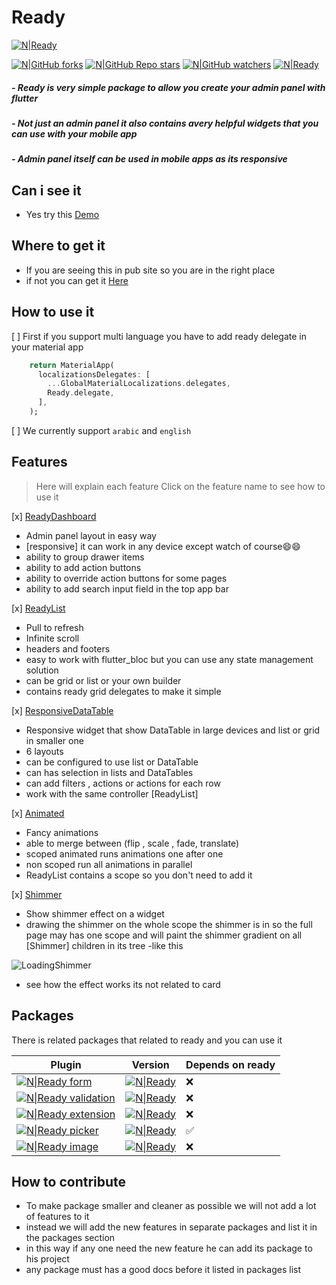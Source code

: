# Ready

[![N|Ready][releasesPadge]][releases] 

[![N|GitHub forks][forksPadge]][forks] [![N|GitHub Repo stars][starsPadge]][stars] [![N|GitHub watchers][watchersPadge]][watchers] [![N|Ready][pubPadge]][pubUrl]

##### - Ready is very simple package to allow you create your admin panel with flutter

##### - Not just an admin panel it also contains avery helpful widgets that you can use with your mobile app

##### - Admin panel itself can be used in mobile apps as its responsive 

## Can i see it

 - Yes try this [Demo](demo)

## Where to get it

 - If you are seeing this in pub site so you are in the right place
 - if not you can get it  [Here](pubUrl)

## How to use it

 
 [ ] First if you support multi language you have to add ready delegate in your material app

```dart
    return MaterialApp(
      localizationsDelegates: [
        ...GlobalMaterialLocalizations.delegates,
        Ready.delegate,
      ],
    );
```

[ ] We currently support `arabic` and `english`

## Features

 > Here will explain each feature
 > Click on the feature name to see how to use it
 
 [x] [ReadyDashboard](https://github.com/mo-ah-dawood/ready/wiki/ReadyDashboard)
 - Admin panel layout in easy way
 - [responsive] it can work in any device except watch of course😄😄
 - ability to group drawer items
 - ability to add action buttons
 - ability to override action buttons for some pages
 - ability to add search input field in the top app bar
 

 [x] [ReadyList](https://github.com/mo-ah-dawood/ready/wiki/ReadyList)
 - Pull to refresh
 - Infinite scroll
 - headers and footers
 - easy to work with flutter_bloc but you can use any state management solution
 - can be grid or list or your own builder
 - contains ready grid delegates to make it simple
 
  [x] [ResponsiveDataTable](https://github.com/mo-ah-dawood/ready/wiki/ResponsiveDataTable)
 - Responsive widget that show DataTable in large devices and list or grid in smaller one
 - 6 layouts
 - can be configured to use list or DataTable
 - can has selection in lists and DataTables
 - can add filters , actions or actions for each row
 - work with the same controller [ReadyList] 
 
 [x] [Animated](https://github.com/mo-ah-dawood/ready/wiki/Animated)
 - Fancy animations
 - able to merge between (flip , scale , fade, translate)
 - scoped  animated runs animations one after one
 - non scoped run all animations in parallel
 - ReadyList contains a scope so you don't need to add it
 
 [x] [Shimmer](https://github.com/mo-ah-dawood/ready/wiki/Shimmer)
 - Show shimmer effect on a widget
 - drawing the shimmer on the whole scope the shimmer is in so the full page may has one scope and will paint the shimmer gradient on all [Shimmer] children in its tree
 -like this

![LoadingShimmer](https://user-images.githubusercontent.com/31937782/147537961-2076ab13-9105-4251-83dc-62a2ae8d21fc.gif)

* see how the effect works its not related to card
 

## Packages

There is related packages that related  to  ready and you can use it

| Plugin | Version | Depends on ready
| ------ | --------- | -|
| [![N\|Ready form][ready_form_github_padge]][ready_form_github]  | [![N\|Ready][ready_form_pub_padge]][ready_form_pub] | ❌ |
| [![N\|Ready validation][ready_validation_github_padge]][ready_validation_github]  | [![N\|Ready][ready_validation_pub_padge]][ready_validation_pub] | ❌ |
| [![N\|Ready extension][ready_extensions_github_padge]][ready_extensions_github]  | [![N\|Ready][ready_extensions_pub_padge]][ready_extensions_pub] | ❌ |
| [![N\|Ready picker][ready_picker_github_padge]][ready_picker_github]  | [![N\|Ready][ready_picker_pub_padge]][ready_picker_pub] | ✅  |
| [![N\|Ready image][ready_image_github_padge]][ready_image_github]  | [![N\|Ready][ready_image_pub_padge]][ready_image_pub] | ❌ |

## How to contribute

* To make package smaller and cleaner as possible we will not add a lot of features to it
* instead we will add the new features in separate packages and list it in the packages section
* in this way if any one need the new feature he can add its package to his project
* any package must has a good docs before it listed in packages list

[demo]: https://ready-19c04.web.app
[pubUrl]: https://pub.dev/packages/ready
[pubPadge]: https://img.shields.io/pub/v/ready.svg?style=for-the-badge
[stars]: https://github.com/mo-ah-dawood/ready/stargazers
[starsPadge]: https://img.shields.io/github/stars/mo-ah-dawood/ready?style=for-the-badge
[watchers]: https://github.com/mo-ah-dawood/ready/watchers
[watchersPadge]: https://img.shields.io/github/watchers/mo-ah-dawood/ready?style=for-the-badge
[forks]: https://github.com/mo-ah-dawood/ready/network/members
[forksPadge]: https://img.shields.io/github/forks/mo-ah-dawood/ready?style=for-the-badge
[releases]: https://github.com/mo-ah-dawood/ready/releases
[releasesPadge]: https://img.shields.io/github/v/release/mo-ah-dawood/ready?style=for-the-badge

[ready_form_github]: https://github.com/mo-ah-dawood/ready/tree/main/packages/ready_form/README.md
[ready_form_github_padge]: https://img.shields.io/github/stars/mo-ah-dawood/ready?label=Ready%20form&logoColor=%23ff0000&style=for-the-badge
[ready_form_pub]: https://pub.dev/packages/ready_form
[ready_form_pub_padge]: https://img.shields.io/pub/v/ready_form.svg?style=for-the-badge

[ready_extensions_github]: https://github.com/mo-ah-dawood/ready/tree/main/packages/ready_extensions/README.md
[ready_extensions_github_padge]: https://img.shields.io/github/stars/mo-ah-dawood/ready?label=Ready%20extensions&logoColor=%23ff0000&style=for-the-badge
[ready_extensions_pub]: https://pub.dev/packages/ready_extensions
[ready_extensions_pub_padge]: https://img.shields.io/pub/v/ready_extensions.svg?style=for-the-badge

[ready_image_github]: https://github.com/mo-ah-dawood/ready/tree/main/packages/ready_image/README.md
[ready_image_github_padge]: https://img.shields.io/github/stars/mo-ah-dawood/ready?label=Ready%20image&logoColor=%23ff0000&style=for-the-badge
[ready_image_pub]: https://pub.dev/packages/ready_image
[ready_image_pub_padge]: https://img.shields.io/pub/v/ready_image.svg?style=for-the-badge

[ready_picker_github]: https://github.com/mo-ah-dawood/ready/tree/main/packages/ready_picker/README.md
[ready_picker_github_padge]: https://img.shields.io/github/stars/mo-ah-dawood/ready?label=Ready%20picker&logoColor=%23ff0000&style=for-the-badge
[ready_picker_pub]: https://pub.dev/packages/ready_picker
[ready_picker_pub_padge]: https://img.shields.io/pub/v/ready_picker.svg?style=for-the-badge

[ready_validation_github]: https://github.com/mo-ah-dawood/ready/tree/main/packages/ready_validation/README.md
[ready_validation_github_padge]: https://img.shields.io/github/stars/mo-ah-dawood/ready?label=Ready%20validation&logoColor=%23ff0000&style=for-the-badge
[ready_validation_pub]: https://pub.dev/packages/ready_validation
[ready_validation_pub_padge]: https://img.shields.io/pub/v/ready_validation.svg?style=for-the-badge
